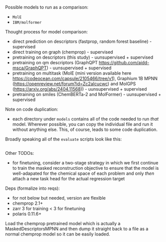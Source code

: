 Possible models to run as a comparison:
 - `MolE`
 - `IBM/molformer`

Thought process for model comparison:
 - direct prediction on descriptors (fastprop, random forest baseline) - supervised
 - direct training on graph (chemprop) - supervised
 - pretraining on descriptors (this study) - uunsupervised + supervised
 - pretraining on qm descriptors (GraphQPT https://github.com/aidd-msca/GraphQPT)  - uunsupervised + supervised
 - pretraining on multitask (MolE (mini version available here https://codeocean.com/capsule/2105466/tree/v1), Graphium 1B MPNN (https://openreview.net/forum?id=Zc2aIcucwc) and MolGPS (https://arxiv.org/abs/2404.11568)) - uunsupervised + supervised
 - pretraining on smiles (ChemBERTa-2 and MolFormer) - uunsupervised + supervised

Note on code duplication:
 - each directory under `models` contains all of the code needed to run _that_ model.
 Wherever possible, you can copy the individual file and run it without anything else.
 This, of course, leads to some code duplication.

Broadly speaking all of the `evaluate` scripts look like this:
```python

```

Other TODOs:
 - for finetuning, consider a two-stage strategy in which we first continue to train the masked reconstruction objective to ensure that the model is well-adapated for the chemical space of each problem and only _then_ attach a new task head for the actual regression target

Deps (formalize into reqs):
 - for not below but needed, version are flexible
 - chemprop 2.1+
 - zarr 3 for training < 3 for finetuning
 - polaris 0.11.6+ 

Load the chemprop pretrained model which is actually a MaskedDescriptorsMPNN and then dump it straight back to a file as a normal chemprop model so it can be easily loaded.
